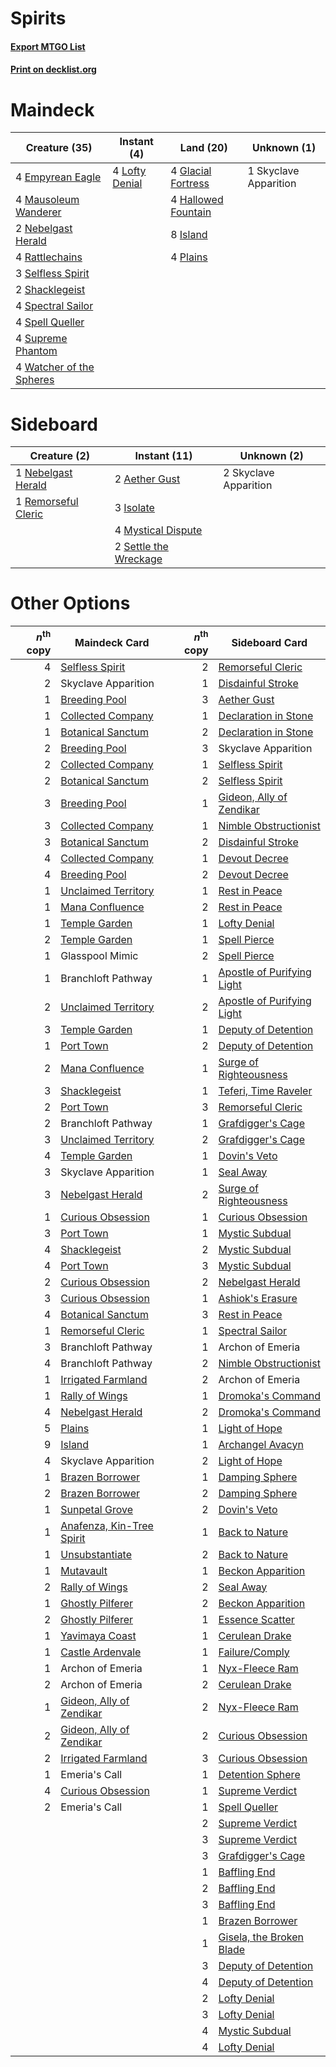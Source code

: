 # Spirits

#### [Export MTGO List](../collection/Spirits/Spirits.txt)
#### [Print on decklist.org](http://decklist.org/?deckmain=4%09Empyrean%20Eagle%0A4%09Glacial%20Fortress%0A4%09Hallowed%20Fountain%0A8%09Island%0A4%09Lofty%20Denial%0A4%09Mausoleum%20Wanderer%0A2%09Nebelgast%20Herald%0A4%09Plains%0A4%09Rattlechains%0A3%09Selfless%20Spirit%0A2%09Shacklegeist%0A1%09Skyclave%20Apparition%0A4%09Spectral%20Sailor%0A4%09Spell%20Queller%0A4%09Supreme%20Phantom%0A4%09Watcher%20of%20the%20Spheres&deckside=2%09Aether%20Gust%0A3%09Isolate%0A4%09Mystical%20Dispute%0A1%09Nebelgast%20Herald%0A1%09Remorseful%20Cleric%0A2%09Settle%20the%20Wreckage%0A2%09Skyclave%20Apparition)
# Maindeck

|                                           Creature (35)                                           |                                       Instant (4)                                       |                                          Land (20)                                          |     Unknown (1)     |
|---------------------------------------------------------------------------------------------------|-----------------------------------------------------------------------------------------|---------------------------------------------------------------------------------------------|---------------------|
|4 [Empyrean Eagle](http://gatherer.wizards.com/Pages/Card/Details.aspx?multiverseid=466962)        |4 [Lofty Denial](http://gatherer.wizards.com/Pages/Card/Details.aspx?multiverseid=485379)|4 [Glacial Fortress](http://gatherer.wizards.com/Pages/Card/Details.aspx?multiverseid=190562)|1 Skyclave Apparition|
|4 [Mausoleum Wanderer](http://gatherer.wizards.com/Pages/Card/Details.aspx?multiverseid=414364)    |                                                                                         |4 [Hallowed Fountain](http://gatherer.wizards.com/Pages/Card/Details.aspx?multiverseid=97071)|                     |
|2 [Nebelgast Herald](http://gatherer.wizards.com/Pages/Card/Details.aspx?multiverseid=414366)      |                                                                                         |8 [Island](http://gatherer.wizards.com/Pages/Card/Details.aspx?multiverseid=439857)          |                     |
|4 [Rattlechains](http://gatherer.wizards.com/Pages/Card/Details.aspx?multiverseid=409824)          |                                                                                         |4 [Plains](http://gatherer.wizards.com/Pages/Card/Details.aspx?multiverseid=439856)          |                     |
|3 [Selfless Spirit](http://gatherer.wizards.com/Pages/Card/Details.aspx?multiverseid=414332)       |                                                                                         |                                                                                             |                     |
|2 [Shacklegeist](http://gatherer.wizards.com/Pages/Card/Details.aspx?multiverseid=488252)          |                                                                                         |                                                                                             |                     |
|4 [Spectral Sailor](http://gatherer.wizards.com/Pages/Card/Details.aspx?multiverseid=466830)       |                                                                                         |                                                                                             |                     |
|4 [Spell Queller](http://gatherer.wizards.com/Pages/Card/Details.aspx?multiverseid=414494)         |                                                                                         |                                                                                             |                     |
|4 [Supreme Phantom](http://gatherer.wizards.com/Pages/Card/Details.aspx?multiverseid=447212)       |                                                                                         |                                                                                             |                     |
|4 [Watcher of the Spheres](http://gatherer.wizards.com/Pages/Card/Details.aspx?multiverseid=485550)|                                                                                         |                                                                                             |                     |


# Sideboard

|                                         Creature (2)                                         |                                          Instant (11)                                          |     Unknown (2)     |
|----------------------------------------------------------------------------------------------|------------------------------------------------------------------------------------------------|---------------------|
|1 [Nebelgast Herald](http://gatherer.wizards.com/Pages/Card/Details.aspx?multiverseid=414366) |2 [Aether Gust](http://gatherer.wizards.com/Pages/Card/Details.aspx?multiverseid=466796)        |2 Skyclave Apparition|
|1 [Remorseful Cleric](http://gatherer.wizards.com/Pages/Card/Details.aspx?multiverseid=447169)|3 [Isolate](http://gatherer.wizards.com/Pages/Card/Details.aspx?multiverseid=447153)            |                     |
|                                                                                              |4 [Mystical Dispute](http://gatherer.wizards.com/Pages/Card/Details.aspx?multiverseid=473020)   |                     |
|                                                                                              |2 [Settle the Wreckage](http://gatherer.wizards.com/Pages/Card/Details.aspx?multiverseid=435186)|                     |


# Other Options

|*n*<sup>th</sup> copy|                                           Maindeck Card                                            |*n*<sup>th</sup> copy|                                           Sideboard Card                                            |
|--------------------:|----------------------------------------------------------------------------------------------------|--------------------:|-----------------------------------------------------------------------------------------------------|
|                    4|[Selfless Spirit](http://gatherer.wizards.com/Pages/Card/Details.aspx?multiverseid=414332)          |                    2|[Remorseful Cleric](http://gatherer.wizards.com/Pages/Card/Details.aspx?multiverseid=447169)         |
|                    2|Skyclave Apparition                                                                                 |                    1|[Disdainful Stroke](http://gatherer.wizards.com/Pages/Card/Details.aspx?multiverseid=420705)         |
|                    1|[Breeding Pool](http://gatherer.wizards.com/Pages/Card/Details.aspx?multiverseid=97088)             |                    3|[Aether Gust](http://gatherer.wizards.com/Pages/Card/Details.aspx?multiverseid=466796)               |
|                    1|[Collected Company](http://gatherer.wizards.com/Pages/Card/Details.aspx?multiverseid=394519)        |                    1|[Declaration in Stone](http://gatherer.wizards.com/Pages/Card/Details.aspx?multiverseid=409750)      |
|                    1|[Botanical Sanctum](http://gatherer.wizards.com/Pages/Card/Details.aspx?multiverseid=417817)        |                    2|[Declaration in Stone](http://gatherer.wizards.com/Pages/Card/Details.aspx?multiverseid=409750)      |
|                    2|[Breeding Pool](http://gatherer.wizards.com/Pages/Card/Details.aspx?multiverseid=97088)             |                    3|Skyclave Apparition                                                                                  |
|                    2|[Collected Company](http://gatherer.wizards.com/Pages/Card/Details.aspx?multiverseid=394519)        |                    1|[Selfless Spirit](http://gatherer.wizards.com/Pages/Card/Details.aspx?multiverseid=414332)           |
|                    2|[Botanical Sanctum](http://gatherer.wizards.com/Pages/Card/Details.aspx?multiverseid=417817)        |                    2|[Selfless Spirit](http://gatherer.wizards.com/Pages/Card/Details.aspx?multiverseid=414332)           |
|                    3|[Breeding Pool](http://gatherer.wizards.com/Pages/Card/Details.aspx?multiverseid=97088)             |                    1|[Gideon, Ally of Zendikar](http://gatherer.wizards.com/Pages/Card/Details.aspx?multiverseid=401897)  |
|                    3|[Collected Company](http://gatherer.wizards.com/Pages/Card/Details.aspx?multiverseid=394519)        |                    1|[Nimble Obstructionist](http://gatherer.wizards.com/Pages/Card/Details.aspx?multiverseid=430729)     |
|                    3|[Botanical Sanctum](http://gatherer.wizards.com/Pages/Card/Details.aspx?multiverseid=417817)        |                    2|[Disdainful Stroke](http://gatherer.wizards.com/Pages/Card/Details.aspx?multiverseid=420705)         |
|                    4|[Collected Company](http://gatherer.wizards.com/Pages/Card/Details.aspx?multiverseid=394519)        |                    1|[Devout Decree](http://gatherer.wizards.com/Pages/Card/Details.aspx?multiverseid=466767)             |
|                    4|[Breeding Pool](http://gatherer.wizards.com/Pages/Card/Details.aspx?multiverseid=97088)             |                    2|[Devout Decree](http://gatherer.wizards.com/Pages/Card/Details.aspx?multiverseid=466767)             |
|                    1|[Unclaimed Territory](http://gatherer.wizards.com/Pages/Card/Details.aspx?multiverseid=435419)      |                    1|[Rest in Peace](http://gatherer.wizards.com/Pages/Card/Details.aspx?multiverseid=442021)             |
|                    1|[Mana Confluence](http://gatherer.wizards.com/Pages/Card/Details.aspx?multiverseid=409573)          |                    2|[Rest in Peace](http://gatherer.wizards.com/Pages/Card/Details.aspx?multiverseid=442021)             |
|                    1|[Temple Garden](http://gatherer.wizards.com/Pages/Card/Details.aspx?multiverseid=405112)            |                    1|[Lofty Denial](http://gatherer.wizards.com/Pages/Card/Details.aspx?multiverseid=485379)              |
|                    2|[Temple Garden](http://gatherer.wizards.com/Pages/Card/Details.aspx?multiverseid=405112)            |                    1|[Spell Pierce](http://gatherer.wizards.com/Pages/Card/Details.aspx?multiverseid=425876)              |
|                    1|Glasspool Mimic                                                                                     |                    2|[Spell Pierce](http://gatherer.wizards.com/Pages/Card/Details.aspx?multiverseid=425876)              |
|                    1|Branchloft Pathway                                                                                  |                    1|[Apostle of Purifying Light](http://gatherer.wizards.com/Pages/Card/Details.aspx?multiverseid=466760)|
|                    2|[Unclaimed Territory](http://gatherer.wizards.com/Pages/Card/Details.aspx?multiverseid=435419)      |                    2|[Apostle of Purifying Light](http://gatherer.wizards.com/Pages/Card/Details.aspx?multiverseid=466760)|
|                    3|[Temple Garden](http://gatherer.wizards.com/Pages/Card/Details.aspx?multiverseid=405112)            |                    1|[Deputy of Detention](http://gatherer.wizards.com/Pages/Card/Details.aspx?multiverseid=457309)       |
|                    1|[Port Town](http://gatherer.wizards.com/Pages/Card/Details.aspx?multiverseid=410046)                |                    2|[Deputy of Detention](http://gatherer.wizards.com/Pages/Card/Details.aspx?multiverseid=457309)       |
|                    2|[Mana Confluence](http://gatherer.wizards.com/Pages/Card/Details.aspx?multiverseid=409573)          |                    1|[Surge of Righteousness](http://gatherer.wizards.com/Pages/Card/Details.aspx?multiverseid=394720)    |
|                    3|[Shacklegeist](http://gatherer.wizards.com/Pages/Card/Details.aspx?multiverseid=488252)             |                    1|[Teferi, Time Raveler](http://gatherer.wizards.com/Pages/Card/Details.aspx?multiverseid=461148)      |
|                    2|[Port Town](http://gatherer.wizards.com/Pages/Card/Details.aspx?multiverseid=410046)                |                    3|[Remorseful Cleric](http://gatherer.wizards.com/Pages/Card/Details.aspx?multiverseid=447169)         |
|                    2|Branchloft Pathway                                                                                  |                    1|[Grafdigger's Cage](http://gatherer.wizards.com/Pages/Card/Details.aspx?multiverseid=278452)         |
|                    3|[Unclaimed Territory](http://gatherer.wizards.com/Pages/Card/Details.aspx?multiverseid=435419)      |                    2|[Grafdigger's Cage](http://gatherer.wizards.com/Pages/Card/Details.aspx?multiverseid=278452)         |
|                    4|[Temple Garden](http://gatherer.wizards.com/Pages/Card/Details.aspx?multiverseid=405112)            |                    1|[Dovin's Veto](http://gatherer.wizards.com/Pages/Card/Details.aspx?multiverseid=461120)              |
|                    3|Skyclave Apparition                                                                                 |                    1|[Seal Away](http://gatherer.wizards.com/Pages/Card/Details.aspx?multiverseid=442919)                 |
|                    3|[Nebelgast Herald](http://gatherer.wizards.com/Pages/Card/Details.aspx?multiverseid=414366)         |                    2|[Surge of Righteousness](http://gatherer.wizards.com/Pages/Card/Details.aspx?multiverseid=394720)    |
|                    1|[Curious Obsession](http://gatherer.wizards.com/Pages/Card/Details.aspx?multiverseid=439692)        |                    1|[Curious Obsession](http://gatherer.wizards.com/Pages/Card/Details.aspx?multiverseid=439692)         |
|                    3|[Port Town](http://gatherer.wizards.com/Pages/Card/Details.aspx?multiverseid=410046)                |                    1|[Mystic Subdual](http://gatherer.wizards.com/Pages/Card/Details.aspx?multiverseid=479577)            |
|                    4|[Shacklegeist](http://gatherer.wizards.com/Pages/Card/Details.aspx?multiverseid=488252)             |                    2|[Mystic Subdual](http://gatherer.wizards.com/Pages/Card/Details.aspx?multiverseid=479577)            |
|                    4|[Port Town](http://gatherer.wizards.com/Pages/Card/Details.aspx?multiverseid=410046)                |                    3|[Mystic Subdual](http://gatherer.wizards.com/Pages/Card/Details.aspx?multiverseid=479577)            |
|                    2|[Curious Obsession](http://gatherer.wizards.com/Pages/Card/Details.aspx?multiverseid=439692)        |                    2|[Nebelgast Herald](http://gatherer.wizards.com/Pages/Card/Details.aspx?multiverseid=414366)          |
|                    3|[Curious Obsession](http://gatherer.wizards.com/Pages/Card/Details.aspx?multiverseid=439692)        |                    1|[Ashiok's Erasure](http://gatherer.wizards.com/Pages/Card/Details.aspx?multiverseid=476294)          |
|                    4|[Botanical Sanctum](http://gatherer.wizards.com/Pages/Card/Details.aspx?multiverseid=417817)        |                    3|[Rest in Peace](http://gatherer.wizards.com/Pages/Card/Details.aspx?multiverseid=442021)             |
|                    1|[Remorseful Cleric](http://gatherer.wizards.com/Pages/Card/Details.aspx?multiverseid=447169)        |                    1|[Spectral Sailor](http://gatherer.wizards.com/Pages/Card/Details.aspx?multiverseid=466830)           |
|                    3|Branchloft Pathway                                                                                  |                    1|Archon of Emeria                                                                                     |
|                    4|Branchloft Pathway                                                                                  |                    2|[Nimble Obstructionist](http://gatherer.wizards.com/Pages/Card/Details.aspx?multiverseid=430729)     |
|                    1|[Irrigated Farmland](http://gatherer.wizards.com/Pages/Card/Details.aspx?multiverseid=426947)       |                    2|Archon of Emeria                                                                                     |
|                    1|[Rally of Wings](http://gatherer.wizards.com/Pages/Card/Details.aspx?multiverseid=460954)           |                    1|[Dromoka's Command](http://gatherer.wizards.com/Pages/Card/Details.aspx?multiverseid=394558)         |
|                    4|[Nebelgast Herald](http://gatherer.wizards.com/Pages/Card/Details.aspx?multiverseid=414366)         |                    2|[Dromoka's Command](http://gatherer.wizards.com/Pages/Card/Details.aspx?multiverseid=394558)         |
|                    5|[Plains](http://gatherer.wizards.com/Pages/Card/Details.aspx?multiverseid=439856)                   |                    1|[Light of Hope](http://gatherer.wizards.com/Pages/Card/Details.aspx?multiverseid=479540)             |
|                    9|[Island](http://gatherer.wizards.com/Pages/Card/Details.aspx?multiverseid=439857)                   |                    1|[Archangel Avacyn](http://gatherer.wizards.com/Pages/Card/Details.aspx?multiverseid=409741)          |
|                    4|Skyclave Apparition                                                                                 |                    2|[Light of Hope](http://gatherer.wizards.com/Pages/Card/Details.aspx?multiverseid=479540)             |
|                    1|[Brazen Borrower](http://gatherer.wizards.com/Pages/Card/Details.aspx?multiverseid=473001)          |                    1|[Damping Sphere](http://gatherer.wizards.com/Pages/Card/Details.aspx?multiverseid=443101)            |
|                    2|[Brazen Borrower](http://gatherer.wizards.com/Pages/Card/Details.aspx?multiverseid=473001)          |                    2|[Damping Sphere](http://gatherer.wizards.com/Pages/Card/Details.aspx?multiverseid=443101)            |
|                    1|[Sunpetal Grove](http://gatherer.wizards.com/Pages/Card/Details.aspx?multiverseid=420946)           |                    2|[Dovin's Veto](http://gatherer.wizards.com/Pages/Card/Details.aspx?multiverseid=461120)              |
|                    1|[Anafenza, Kin-Tree Spirit](http://gatherer.wizards.com/Pages/Card/Details.aspx?multiverseid=394490)|                    1|[Back to Nature](http://gatherer.wizards.com/Pages/Card/Details.aspx?multiverseid=208284)            |
|                    1|[Unsubstantiate](http://gatherer.wizards.com/Pages/Card/Details.aspx?multiverseid=414374)           |                    2|[Back to Nature](http://gatherer.wizards.com/Pages/Card/Details.aspx?multiverseid=208284)            |
|                    1|[Mutavault](http://gatherer.wizards.com/Pages/Card/Details.aspx?multiverseid=370733)                |                    1|[Beckon Apparition](http://gatherer.wizards.com/Pages/Card/Details.aspx?multiverseid=157415)         |
|                    2|[Rally of Wings](http://gatherer.wizards.com/Pages/Card/Details.aspx?multiverseid=460954)           |                    2|[Seal Away](http://gatherer.wizards.com/Pages/Card/Details.aspx?multiverseid=442919)                 |
|                    1|[Ghostly Pilferer](http://gatherer.wizards.com/Pages/Card/Details.aspx?multiverseid=488249)         |                    2|[Beckon Apparition](http://gatherer.wizards.com/Pages/Card/Details.aspx?multiverseid=157415)         |
|                    2|[Ghostly Pilferer](http://gatherer.wizards.com/Pages/Card/Details.aspx?multiverseid=488249)         |                    1|[Essence Scatter](http://gatherer.wizards.com/Pages/Card/Details.aspx?multiverseid=426754)           |
|                    1|[Yavimaya Coast](http://gatherer.wizards.com/Pages/Card/Details.aspx?multiverseid=129810)           |                    1|[Cerulean Drake](http://gatherer.wizards.com/Pages/Card/Details.aspx?multiverseid=466807)            |
|                    1|[Castle Ardenvale](http://gatherer.wizards.com/Pages/Card/Details.aspx?multiverseid=473200)         |                    1|[Failure/Comply](http://gatherer.wizards.com/Pages/Card/Details.aspx?multiverseid=426923)            |
|                    1|Archon of Emeria                                                                                    |                    1|[Nyx-Fleece Ram](http://gatherer.wizards.com/Pages/Card/Details.aspx?multiverseid=442015)            |
|                    2|Archon of Emeria                                                                                    |                    2|[Cerulean Drake](http://gatherer.wizards.com/Pages/Card/Details.aspx?multiverseid=466807)            |
|                    1|[Gideon, Ally of Zendikar](http://gatherer.wizards.com/Pages/Card/Details.aspx?multiverseid=401897) |                    2|[Nyx-Fleece Ram](http://gatherer.wizards.com/Pages/Card/Details.aspx?multiverseid=442015)            |
|                    2|[Gideon, Ally of Zendikar](http://gatherer.wizards.com/Pages/Card/Details.aspx?multiverseid=401897) |                    2|[Curious Obsession](http://gatherer.wizards.com/Pages/Card/Details.aspx?multiverseid=439692)         |
|                    2|[Irrigated Farmland](http://gatherer.wizards.com/Pages/Card/Details.aspx?multiverseid=426947)       |                    3|[Curious Obsession](http://gatherer.wizards.com/Pages/Card/Details.aspx?multiverseid=439692)         |
|                    1|Emeria's Call                                                                                       |                    1|[Detention Sphere](http://gatherer.wizards.com/Pages/Card/Details.aspx?multiverseid=460139)          |
|                    4|[Curious Obsession](http://gatherer.wizards.com/Pages/Card/Details.aspx?multiverseid=439692)        |                    1|[Supreme Verdict](http://gatherer.wizards.com/Pages/Card/Details.aspx?multiverseid=438776)           |
|                    2|Emeria's Call                                                                                       |                    1|[Spell Queller](http://gatherer.wizards.com/Pages/Card/Details.aspx?multiverseid=414494)             |
|                     |                                                                                                    |                    2|[Supreme Verdict](http://gatherer.wizards.com/Pages/Card/Details.aspx?multiverseid=438776)           |
|                     |                                                                                                    |                    3|[Supreme Verdict](http://gatherer.wizards.com/Pages/Card/Details.aspx?multiverseid=438776)           |
|                     |                                                                                                    |                    3|[Grafdigger's Cage](http://gatherer.wizards.com/Pages/Card/Details.aspx?multiverseid=278452)         |
|                     |                                                                                                    |                    1|[Baffling End](http://gatherer.wizards.com/Pages/Card/Details.aspx?multiverseid=439658)              |
|                     |                                                                                                    |                    2|[Baffling End](http://gatherer.wizards.com/Pages/Card/Details.aspx?multiverseid=439658)              |
|                     |                                                                                                    |                    3|[Baffling End](http://gatherer.wizards.com/Pages/Card/Details.aspx?multiverseid=439658)              |
|                     |                                                                                                    |                    1|[Brazen Borrower](http://gatherer.wizards.com/Pages/Card/Details.aspx?multiverseid=473001)           |
|                     |                                                                                                    |                    1|[Gisela, the Broken Blade](http://gatherer.wizards.com/Pages/Card/Details.aspx?multiverseid=414319)  |
|                     |                                                                                                    |                    3|[Deputy of Detention](http://gatherer.wizards.com/Pages/Card/Details.aspx?multiverseid=457309)       |
|                     |                                                                                                    |                    4|[Deputy of Detention](http://gatherer.wizards.com/Pages/Card/Details.aspx?multiverseid=457309)       |
|                     |                                                                                                    |                    2|[Lofty Denial](http://gatherer.wizards.com/Pages/Card/Details.aspx?multiverseid=485379)              |
|                     |                                                                                                    |                    3|[Lofty Denial](http://gatherer.wizards.com/Pages/Card/Details.aspx?multiverseid=485379)              |
|                     |                                                                                                    |                    4|[Mystic Subdual](http://gatherer.wizards.com/Pages/Card/Details.aspx?multiverseid=479577)            |
|                     |                                                                                                    |                    4|[Lofty Denial](http://gatherer.wizards.com/Pages/Card/Details.aspx?multiverseid=485379)              |

